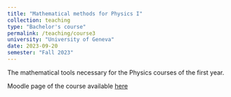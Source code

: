 ```yaml
---
title: "Mathematical methods for Physics I"
collection: teaching
type: "Bachelor's course"
permalink: /teaching/course3
university: "University of Geneva"
date: 2023-09-20
semester: "Fall 2023"
---
```


The mathematical tools necessary for the Physics courses of the first year. 

<i class="ai ai-moodle ai-fw"></i> Moodle page of the course available <a href="https://moodle.unige.ch/enrol/index.php?id=4951" target="_blank" rel="noopener"> here</a>
